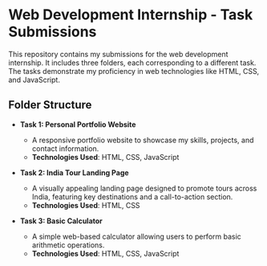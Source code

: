 # Web Development Internship - Task Submissions

This repository contains my submissions for the web development internship. It includes three folders, each corresponding to a different task. The tasks demonstrate my proficiency in web technologies like HTML, CSS, and JavaScript.

## Folder Structure

- **Task 1: Personal Portfolio Website**
  - A responsive portfolio website to showcase my skills, projects, and contact information.
  - **Technologies Used**: HTML, CSS, JavaScript
  
- **Task 2: India Tour Landing Page**
  - A visually appealing landing page designed to promote tours across India, featuring key destinations and a call-to-action section.
  - **Technologies Used**: HTML, CSS
  
- **Task 3: Basic Calculator**
  - A simple web-based calculator allowing users to perform basic arithmetic operations.
  - **Technologies Used**: HTML, CSS, JavaScript
